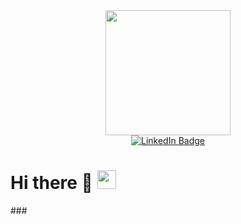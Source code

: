 <div id="header" align="center">
 <img src="https://i.ibb.co/GRsxMLP/Original-size-Untitled-removebg-preview.png" width="200">
 <div id="badges">
 <a href="https://www.linkedin.com/in/katarzyna-bernat-05026625b/">
  <img src="https://img.shields.io/badge/LinkedIn-blue?style=for-the-badge&logo=linkedin&logoColor=white" alt="LinkedIn Badge"/>
 </a>
 </div>
 <img src="https://komarev.com/ghpvc/?username=Kashydo&style=flat-square&color=blue" alt=""/>
</div>
</div>
<h1>
  Hi there 👋
  <img src="https://media.giphy.com/media/hvRJCLFzcasrR4ia7z/giphy.gif" width="30px"/>
</h1>
###
<!--
**Kashydo/Kashydo** is a ✨ _special_ ✨ repository because its `README.md` (this file) appears on your GitHub profile.

Here are some ideas to get you started:

- 🔭 I’m currently working on ...
- 🌱 I’m currently learning ...
- 👯 I’m looking to collaborate on ...
- 🤔 I’m looking for help with ...
- 💬 Ask me about ...
- 📫 How to reach me: ...
- 😄 Pronouns: ...
- ⚡ Fun fact: ...
-->
